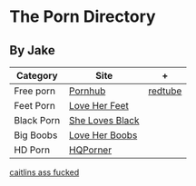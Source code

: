 # The Porn Directory
 ## By Jake

 | Category  | Site | + |
 | ------------- | ------------- | ------------- |
 | Free porn  | [Pornhub](https://www.pornhub.com)  | [redtube](https://redtube.com)  |
 | Feet Porn  | [Love Her Feet](https://www.loveherfeet.com)  |  |
 | Black Porn | [She Loves Black](https://www.shelovesblack.com)  |  |
 | Big Boobs | [Love Her Boobs](https://www.loveherboobs.com)  |  |
 | HD Porn | [HQPorner](https://www.hqporner.com)  |  |

 [caitlins ass fucked](https://github.com/Jake2210/Jake2210.github.io/assets/118492756/78ce5734-cb03-4226-9323-43fefeaf60cd)
 
